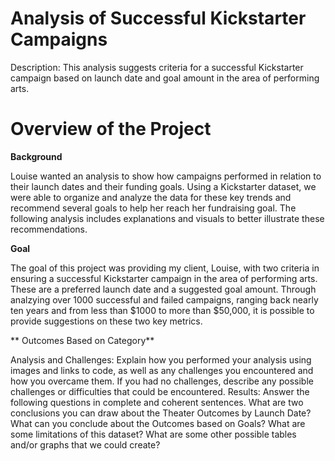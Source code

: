 # Analysis of Successful Kickstarter Campaigns
Description: This analysis suggests criteria for a successful Kickstarter campaign based on launch date and goal amount in the area of performing arts.

# Overview of the Project
**Background**

Louise wanted an analysis to show how campaigns performed in relation to their launch dates and their funding goals. Using a Kickstarter dataset, we were able to organize and analyze the data for these key trends and recommend several goals to help her reach her fundraising goal. The following analysis includes explanations and visuals to better illustrate these recommendations. 

**Goal**

The goal of this project was providing my client, Louise, with two criteria in ensuring a successful Kickstarter campaign in the area of performing arts. These are a preferred launch date and a suggested goal amount. Through analzying over 1000 successful and failed campaigns, ranging back nearly ten years and from less than $1000 to more than $50,000, it is possible to provide suggestions on these two key metrics. 

** Outcomes Based on Category**


Analysis and Challenges: Explain how you performed your analysis using images and links to code, as well as any challenges you encountered and how you overcame them. If you had no challenges, describe any possible challenges or difficulties that could be encountered.
Results: Answer the following questions in complete and coherent sentences.
What are two conclusions you can draw about the Theater Outcomes by Launch Date?
What can you conclude about the Outcomes based on Goals?
What are some limitations of this dataset?
What are some other possible tables and/or graphs that we could create?
